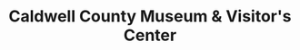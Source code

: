 ---
layout: repo
title: "Caldwell County Museum & Visitor's Center"
id: 17060
permalink: repos/17060/
---